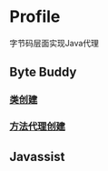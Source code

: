# Profile

字节码层面实现Java代理

## Byte Buddy

### [类创建](src/main/java/cn/bet/bhe/javaagent/bytebuddy/CreatingAClass.java)

### [方法代理创建](src/main/java/cn/bet/bhe/javaagent/bytebuddy/FieldsAndMethods.java)

## Javassist
